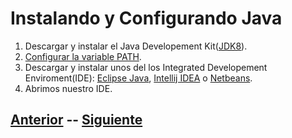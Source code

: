 # Instalando y Configurando Java

1. Descargar y instalar el Java Developement Kit([JDK8](https://www.oracle.com/technetwork/java/javase/downloads/jdk8-downloads-2133151.html)).
2. [Configurar la variable PATH](pathconfig.md).
3. Descargar y instalar unos del los Integrated Developement Enviroment(IDE): [Eclipse Java](https://www.eclipse.org/downloads/download.php?file=/oomph/epp/2019-09/R/eclipse-inst-win64.exe), [Intellij IDEA](https://www.jetbrains.com/idea/download/) o [Netbeans](https://netbeans.apache.org/download/index.html).
4. Abrimos nuestro IDE.

## [Anterior](inicio.md)  --  [Siguiente](page1.md)